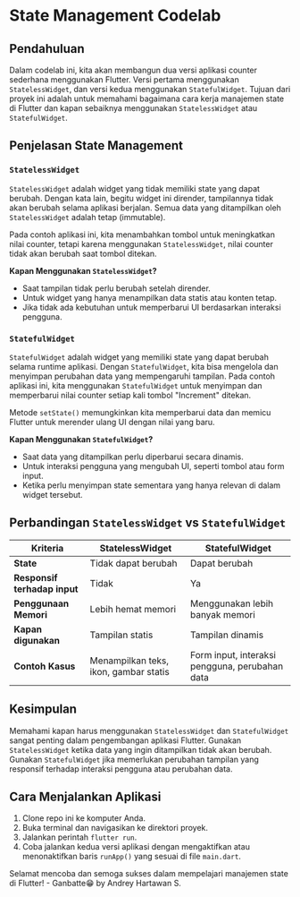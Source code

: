 # State Management Codelab

## Pendahuluan
Dalam codelab ini, kita akan membangun dua versi aplikasi counter sederhana menggunakan Flutter. Versi pertama menggunakan `StatelessWidget`, dan versi kedua menggunakan `StatefulWidget`. Tujuan dari proyek ini adalah untuk memahami bagaimana cara kerja manajemen state di Flutter dan kapan sebaiknya menggunakan `StatelessWidget` atau `StatefulWidget`.

## Penjelasan State Management

### `StatelessWidget`
`StatelessWidget` adalah widget yang tidak memiliki state yang dapat berubah. Dengan kata lain, begitu widget ini dirender, tampilannya tidak akan berubah selama aplikasi berjalan. Semua data yang ditampilkan oleh `StatelessWidget` adalah tetap (immutable). 

Pada contoh aplikasi ini, kita menambahkan tombol untuk meningkatkan nilai counter, tetapi karena menggunakan `StatelessWidget`, nilai counter tidak akan berubah saat tombol ditekan.

**Kapan Menggunakan `StatelessWidget`?**
- Saat tampilan tidak perlu berubah setelah dirender.
- Untuk widget yang hanya menampilkan data statis atau konten tetap.
- Jika tidak ada kebutuhan untuk memperbarui UI berdasarkan interaksi pengguna.

### `StatefulWidget`
`StatefulWidget` adalah widget yang memiliki state yang dapat berubah selama runtime aplikasi. Dengan `StatefulWidget`, kita bisa mengelola dan menyimpan perubahan data yang mempengaruhi tampilan. Pada contoh aplikasi ini, kita menggunakan `StatefulWidget` untuk menyimpan dan memperbarui nilai counter setiap kali tombol "Increment" ditekan.

Metode `setState()` memungkinkan kita memperbarui data dan memicu Flutter untuk merender ulang UI dengan nilai yang baru.

**Kapan Menggunakan `StatefulWidget`?**
- Saat data yang ditampilkan perlu diperbarui secara dinamis.
- Untuk interaksi pengguna yang mengubah UI, seperti tombol atau form input.
- Ketika perlu menyimpan state sementara yang hanya relevan di dalam widget tersebut.

## Perbandingan `StatelessWidget` vs `StatefulWidget`
| **Kriteria**                | **StatelessWidget**                 | **StatefulWidget**                |
|-----------------------------|------------------------------------|-----------------------------------|
| **State**                    | Tidak dapat berubah                  | Dapat berubah                     |
| **Responsif terhadap input** | Tidak                               | Ya                                |
| **Penggunaan Memori**        | Lebih hemat memori                  | Menggunakan lebih banyak memori   |
| **Kapan digunakan**          | Tampilan statis                     | Tampilan dinamis                  |
| **Contoh Kasus**             | Menampilkan teks, ikon, gambar statis | Form input, interaksi pengguna, perubahan data |

## Kesimpulan
Memahami kapan harus menggunakan `StatelessWidget` dan `StatefulWidget` sangat penting dalam pengembangan aplikasi Flutter. Gunakan `StatelessWidget` ketika data yang ingin ditampilkan tidak akan berubah. Gunakan `StatefulWidget` jika memerlukan perubahan tampilan yang responsif terhadap interaksi pengguna atau perubahan data.

## Cara Menjalankan Aplikasi
1. Clone repo ini ke komputer Anda.
2. Buka terminal dan navigasikan ke direktori proyek.
3. Jalankan perintah `flutter run`.
4. Coba jalankan kedua versi aplikasi dengan mengaktifkan atau menonaktifkan baris `runApp()` yang sesuai di file `main.dart`.

Selamat mencoba dan semoga sukses dalam mempelajari manajemen state di Flutter! - Ganbatte😁 by Andrey Hartawan S.
